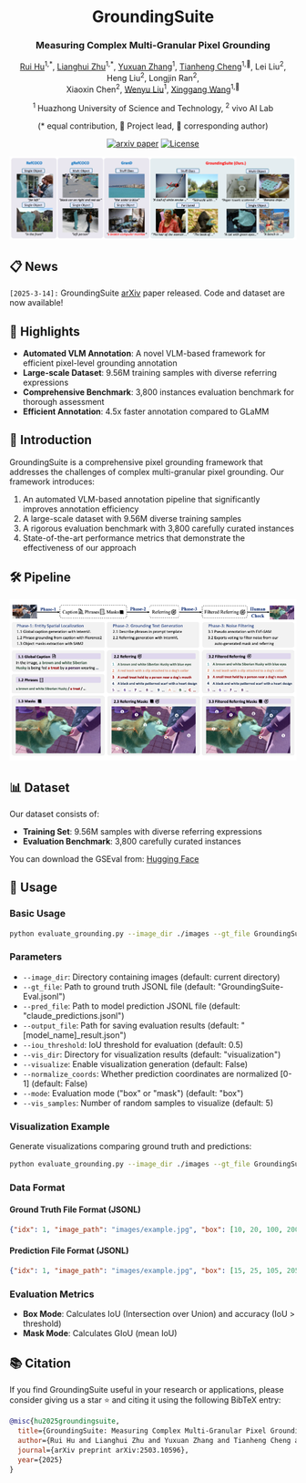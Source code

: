 <div align="center">
<h1>GroundingSuite</h1>
<h3>Measuring Complex Multi-Granular Pixel Grounding</h3>

[Rui Hu](https://github.com/isfinne)<sup>1,\*</sup>, [Lianghui Zhu](https://scholar.google.com/citations?user=NvMHcs0AAAAJ&hl=zh-CN)<sup>1,\*</sup>, [Yuxuan Zhang](https://github.com/CoderZhangYx)<sup>1</sup>, [Tianheng Cheng](https://scholar.google.com/citations?user=PH8rJHYAAAAJ&hl=zh-CN)<sup>1,🌟</sup>, Lei Liu<sup>2</sup>, Heng Liu<sup>2</sup>, Longjin Ran<sup>2</sup>,<br>Xiaoxin Chen<sup>2</sup>, [Wenyu Liu](http://eic.hust.edu.cn/professor/liuwenyu)<sup>1</sup>, [Xinggang Wang](https://xwcv.github.io/)<sup>1,📧</sup>

<sup>1</sup> Huazhong University of Science and Technology, <sup>2</sup> vivo AI Lab

(\* equal contribution, 🌟 Project lead, 📧 corresponding author)


[![arxiv paper](https://img.shields.io/badge/arXiv-Paper-red)](https://arxiv.org/abs/2503.10596)
[![License](https://img.shields.io/badge/License-Apache%202.0-blue.svg)](https://opensource.org/licenses/Apache-2.0)

</div>

<div align="center">
<img src="./assets/teaser.png">
</div>

## 📋 News

`[2025-3-14]:` GroundingSuite [arXiv](https://arxiv.org/abs/2503.10596) paper released. Code and dataset are now available!

## 🌟 Highlights

- **Automated VLM Annotation**: A novel VLM-based framework for efficient pixel-level grounding annotation
- **Large-scale Dataset**: 9.56M training samples with diverse referring expressions
- **Comprehensive Benchmark**: 3,800 instances evaluation benchmark for thorough assessment
- **Efficient Annotation**: 4.5x faster annotation compared to GLaMM

## 📝 Introduction

GroundingSuite is a comprehensive pixel grounding framework that addresses the challenges of complex multi-granular pixel grounding. Our framework introduces:

1. An automated VLM-based annotation pipeline that significantly improves annotation efficiency
2. A large-scale dataset with 9.56M diverse training samples
3. A rigorous evaluation benchmark with 3,800 carefully curated instances
4. State-of-the-art performance metrics that demonstrate the effectiveness of our approach

## 🛠️ Pipeline

<div align="center">
<img src="./assets/pipeline.png">
</div>

## 📊 Dataset

Our dataset consists of:
- **Training Set**: 9.56M samples with diverse referring expressions
- **Evaluation Benchmark**: 3,800 carefully curated instances

You can download the GSEval from: [Hugging Face](https://huggingface.co/datasets/hustvl/GSEval)

## 🚀 Usage

### Basic Usage

```bash
python evaluate_grounding.py --image_dir ./images --gt_file GroundingSuite-Eval.jsonl --pred_file model_predictions.jsonl
```

### Parameters

- `--image_dir`: Directory containing images (default: current directory)
- `--gt_file`: Path to ground truth JSONL file (default: "GroundingSuite-Eval.jsonl")
- `--pred_file`: Path to model prediction JSONL file (default: "claude_predictions.jsonl")
- `--output_file`: Path for saving evaluation results (default: "[model_name]_result.json")
- `--iou_threshold`: IoU threshold for evaluation (default: 0.5)
- `--vis_dir`: Directory for visualization results (default: "visualization")
- `--visualize`: Enable visualization generation (default: False)
- `--normalize_coords`: Whether prediction coordinates are normalized [0-1] (default: False)
- `--mode`: Evaluation mode ("box" or "mask") (default: "box")
- `--vis_samples`: Number of random samples to visualize (default: 5)

### Visualization Example

Generate visualizations comparing ground truth and predictions:

```bash
python evaluate_grounding.py --image_dir ./images --gt_file GroundingSuite-Eval.jsonl --pred_file model_predictions.jsonl --visualize --vis_dir ./vis_results
```

### Data Format

#### Ground Truth File Format (JSONL)

```json
{"idx": 1, "image_path": "images/example.jpg", "box": [10, 20, 100, 200], "class_id": 0, "label": "dog"}
```

#### Prediction File Format (JSONL)

```json
{"idx": 1, "image_path": "images/example.jpg", "box": [15, 25, 105, 205]}
```

### Evaluation Metrics

- **Box Mode**: Calculates IoU (Intersection over Union) and accuracy (IoU > threshold)
- **Mask Mode**: Calculates GIoU (mean IoU)

## 📚 Citation

If you find GroundingSuite useful in your research or applications, please consider giving us a star ⭐ and citing it using the following BibTeX entry:

```bibtex
@misc{hu2025groundingsuite,
  title={GroundingSuite: Measuring Complex Multi-Granular Pixel Grounding},
  author={Rui Hu and Lianghui Zhu and Yuxuan Zhang and Tianheng Cheng and Lei Liu and Heng Liu and Longjin Ran and Xiaoxin Chen and Wenyu Liu and Xinggang Wang},
  journal={arXiv preprint arXiv:2503.10596},
  year={2025}
}
```
